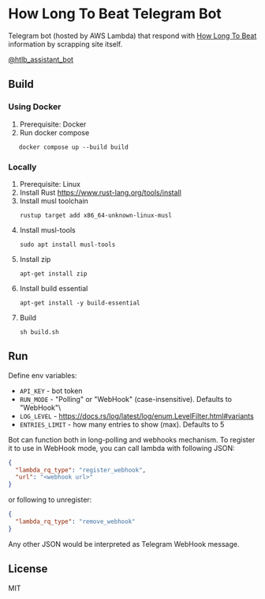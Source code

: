 # How Long To Beat Telegram Bot

Telegram bot (hosted by AWS Lambda) that respond with [How Long To Beat](https://howlongtobeat.com/) information by scrapping site itself.

[@htlb_assistant_bot](https://t.me/hltb_assistant_bot)

## Build

### Using Docker

1. Prerequisite: Docker
2. Run docker compose
```
   docker compose up --build build
```

### Locally
1. Prerequisite: Linux
2. Install Rust https://www.rust-lang.org/tools/install
3. Install musl toolchain
   ```
   rustup target add x86_64-unknown-linux-musl
   ```
4. Install musl-tools
   ```
   sudo apt install musl-tools 
   ``` 
5. Install zip
   ```
   apt-get install zip
   ```
6. Install build essential
   ```
   apt-get install -y build-essential
   ```
7. Build
   ```
   sh build.sh
   ```

## Run

Define env variables:
- `API_KEY` - bot token
- `RUN_MODE` - "Polling" or "WebHook" (case-insensitive). Defaults to "WebHook"\
- `LOG_LEVEL` - https://docs.rs/log/latest/log/enum.LevelFilter.html#variants
- `ENTRIES_LIMIT` - how many entries to show (max). Defaults to 5

Bot can function both in long-polling and webhooks mechanism.
To register it to use in  WebHook mode, you can call lambda with following JSON:
```json
{
  "lambda_rq_type": "register_webhook",
  "url": "<webhook url>"
}
```
or following to unregister:
```json
{
  "lambda_rq_type": "remove_webhook"
}
```

Any other JSON would be interpreted as Telegram WebHook message.


## License

MIT